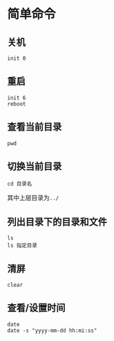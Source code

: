 # 简单命令

## 关机

`init 0`

## 重启

```
init 6
reboot
```

## 查看当前目录

`pwd`

## 切换当前目录

`cd 目录名`

其中上层目录为`../`

## 列出目录下的目录和文件

```
ls
ls 指定目录
```

## 清屏

`clear`

## 查看/设置时间

```
date
date -s "yyyy-mm-dd hh:mi:ss"
```

